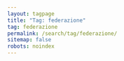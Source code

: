 ```yaml
---
layout: tagpage
title: "Tag: federazione"
tag: federazione
permalink: /search/tag/federazione/
sitemap: false
robots: noindex
---
```

